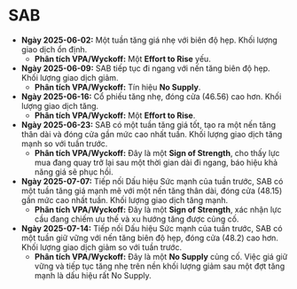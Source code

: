 # SAB

- **Ngày 2025-06-02:** Một tuần tăng giá nhẹ với biên độ hẹp. Khối lượng giao dịch ổn định.
    - **Phân tích VPA/Wyckoff:** Một **Effort to Rise** yếu.
- **Ngày 2025-06-09:** SAB tiếp tục đi ngang với nến tăng biên độ hẹp. Khối lượng giao dịch giảm.
    - **Phân tích VPA/Wyckoff:** Tín hiệu **No Supply**.
- **Ngày 2025-06-16:** Cổ phiếu tăng nhẹ, đóng cửa (46.56) cao hơn. Khối lượng giao dịch tăng.
    - **Phân tích VPA/Wyckoff:** Một **Effort to Rise**.
- **Ngày 2025-06-23:** SAB có một tuần tăng giá tốt, tạo ra một nến tăng thân dài và đóng cửa gần mức cao nhất tuần. Khối lượng giao dịch tăng mạnh so với tuần trước.
    - **Phân tích VPA/Wyckoff:** Đây là một **Sign of Strength**, cho thấy lực mua đang quay trở lại sau một thời gian dài đi ngang, báo hiệu khả năng giá sẽ phục hồi.
- **Ngày 2025-07-07:** Tiếp nối Dấu hiệu Sức mạnh của tuần trước, SAB có một tuần tăng giá mạnh mẽ với một nến tăng thân dài, đóng cửa (48.15) gần mức cao nhất tuần. Khối lượng giao dịch tăng mạnh.
    - **Phân tích VPA/Wyckoff:** Đây là một **Sign of Strength**, xác nhận lực cầu đang chiếm ưu thế và xu hướng tăng được củng cố.
- **Ngày 2025-07-14:** Tiếp nối Dấu hiệu Sức mạnh của tuần trước, SAB có một tuần giữ vững với nến tăng biên độ hẹp, đóng cửa (48.2) cao hơn. Khối lượng giao dịch giảm so với tuần trước.
    - **Phân tích VPA/Wyckoff:** Đây là một **No Supply** củng cố. Việc giá giữ vững và tiếp tục tăng nhẹ trên nền khối lượng giảm sau một đợt tăng mạnh là dấu hiệu rất No Supply.


